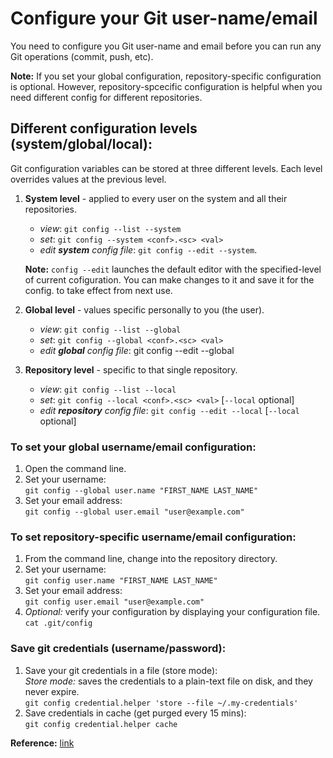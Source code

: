 # Configure your Git user-name/email

You need to configure you Git user-name and email before you can run any Git operations (commit, push, etc).

**Note:** If you set your global configuration, repository-specific configuration is optional. However, repository-spcecific configuration is helpful when you need different config for different repositories.

## Different configuration levels (system/global/local):
Git configuration variables can be stored at three different levels. Each level overrides values at the previous level.

1. **System level** - applied to every user on the system and all their repositories.
	- *view*: `git config --list --system`
	- *set*: `git config --system <conf>.<sc> <val>`
	- *edit ***system*** config file*: `git config --edit --system`.

	**Note:** `config --edit` launches the default editor with the specified-level of current cofiguration. You can make changes to it and save it for the config. to take effect from next use.

2. **Global level** - values specific personally to you (the user).
	- *view*: `git config --list --global`
	- *set*: `git config --global <conf>.<sc> <val>`
	- *edit ***global*** config file*: git config --edit --global
3. **Repository level** - specific to that single repository.
	- *view*: `git config --list --local`
	- *set*: `git config --local <conf>.<sc> <val>` [`--local` optional]
	- *edit ***repository*** config file*: `git config --edit --local` [`--local` optional]

### To set your global username/email configuration:
1. Open the command line.
2. Set your username: \
`git config --global user.name "FIRST_NAME LAST_NAME"`
3. Set your email address: \
`git config --global user.email "user@example.com"`

### To set repository-specific username/email configuration:
1. From the command line, change into the repository directory.
2. Set your username: \
`git config user.name "FIRST_NAME LAST_NAME"`
3. Set your email address: \
`git config user.email "user@example.com"`
4. *Optional:* verify your configuration by displaying your configuration file. \
`cat .git/config`

### Save git credentials (username/password):
1. Save your git credentials in a file (store mode): \
*Store mode:* saves the credentials to a plain-text file on disk, and they never expire. \
`git config credential.helper 'store --file ~/.my-credentials'`
2. Save credentials in cache (get purged every 15 mins): \
`git config credential.helper cache`

**Reference:** [link](https://git-scm.com/book/en/v2/Git-Tools-Credential-Storage)